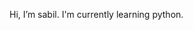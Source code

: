 Hi, I’m sabil.
I'm currently learning python.
<!---
sabil879/sabil879 is a ✨ special ✨ repository because its `README.md` (this file) appears on your GitHub profile.
You can click the Preview link to take a look at your changes.
--->
